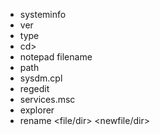 - systeminfo
- ver
- type <filename>
- cd><filename>
- notepad filename
- path
- sysdm.cpl
- regedit
- services.msc
- explorer <path>
- rename <file/dir> <newfile/dir>
  

